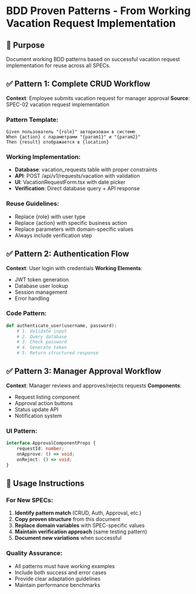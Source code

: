 # BDD Proven Patterns - From Working Vacation Request Implementation

## 🎯 Purpose
Document working BDD patterns based on successful vacation request implementation for reuse across all SPECs.

## ✅ Pattern 1: Complete CRUD Workflow

**Context**: Employee submits vacation request for manager approval
**Source**: SPEC-02 vacation request implementation

### Pattern Template:
```gherkin
Given пользователь "{role}" авторизован в системе
When {action} с параметрами "{param1}" и "{param2}"  
Then {result} отображается в {location}
```

### Working Implementation:
- **Database**: vacation_requests table with proper constraints
- **API**: POST /api/v1/requests/vacation with validation
- **UI**: VacationRequestForm.tsx with date picker
- **Verification**: Direct database query + API response

### Reuse Guidelines:
- Replace {role} with user type
- Replace {action} with specific business action
- Replace parameters with domain-specific values
- Always include verification step

## ✅ Pattern 2: Authentication Flow

**Context**: User login with credentials
**Working Elements**:
- JWT token generation
- Database user lookup  
- Session management
- Error handling

### Code Pattern:
```python
def authenticate_user(username, password):
    # 1. Validate input
    # 2. Query database
    # 3. Check password
    # 4. Generate token
    # 5. Return structured response
```

## ✅ Pattern 3: Manager Approval Workflow

**Context**: Manager reviews and approves/rejects requests
**Components**:
- Request listing component
- Approval action buttons
- Status update API
- Notification system

### UI Pattern:
```typescript
interface ApprovalComponentProps {
    requestId: number;
    onApprove: () => void;
    onReject: () => void;
}
```

## 🚀 Usage Instructions

### For New SPECs:
1. **Identify pattern match** (CRUD, Auth, Approval, etc.)
2. **Copy proven structure** from this document
3. **Replace domain variables** with SPEC-specific values
4. **Maintain verification approach** (same testing pattern)
5. **Document new variations** when successful

### Quality Assurance:
- All patterns must have working examples
- Include both success and error cases
- Provide clear adaptation guidelines
- Maintain performance benchmarks